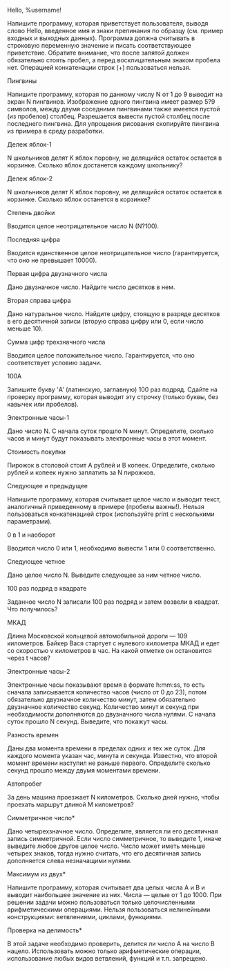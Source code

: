 Hello, %username!

Напишите программу, которая приветствует пользователя, выводя слово Hello, введенное имя и знаки препинания по образцу (см. пример входных и выходных данных). Программа должна считывать в строковую переменную значение и писать соответствующее приветствие. Обратите внимание, что после запятой должен обязательно стоять пробел, а перед восклицательным знаком пробела нет. Операцией конкатенации строк (+) пользоваться нельзя.

Пингвины

Напишите программу, которая по данному числу N от 1 до 9 выводит на экран N пингвинов. Изображение одного пингвина имеет размер 5?9 символов, между двумя соседними пингвинами также имеется пустой (из пробелов) столбец. Разрешается вывести пустой столбец после последнего пингвина. Для упрощения рисования скопируйте пингвина из примера в среду разработки.

Дележ яблок-1

N школьников делят K яблок поровну, не делящийся остаток остается в корзинке. Сколько яблок достанется каждому школьнику?

Дележ яблок-2

N школьников делят K яблок поровну, не делящийся остаток остается в корзинке. Сколько яблок останется в корзинке?

Степень двойки

Вводится целое неотрицательное число N (N?100).

Последняя цифра

Вводится единственное целое неотрицательное число (гарантируется, что оно не превышает 10000).

Первая цифра двузначного числа

Дано двузначное число. Найдите число десятков в нем.

Вторая справа цифра

Дано натуральное число. Найдите цифру, стоящую в разряде десятков в его десятичной записи (вторую справа цифру или 0, если число меньше 10).

Сумма цифр трехзначного числа

Вводится целое положительное число. Гарантируется, что оно соответствует условию задачи.

100A

Запишите букву 'A' (латинскую, заглавную) 100 раз подряд. Сдайте на проверку программу, которая выводит эту строчку (только буквы, без кавычек или пробелов).

Электронные часы-1

Дано число N. С начала суток прошло N минут. Определите, сколько часов и минут будут показывать электронные часы в этот момент.

Стоимость покупки

Пирожок в столовой стоит A рублей и B копеек. Определите, сколько рублей и копеек нужно заплатить за N пирожков.

Следующее и предыдущее

Напишите программу, которая считывает целое число и выводит текст, аналогичный приведенному в примере (пробелы важны!). Нельзя пользоваться конкатенацией строк (используйте print с несколькими параметрами).

0 в 1 и наоборот

Вводится число 0 или 1, необходимо вывести 1 или 0 соответственно.

Следующее четное

Дано целое число N. Выведите следующее за ним четное число.

100 раз подряд в квадрате

Заданное число N записали 100 раз подряд и затем возвели в квадрат. Что получилось?

МКАД

Длина Московской кольцевой автомобильной дороги — 109 километров. Байкер Вася стартует с нулевого километра МКАД и едет со скоростью v километров в час. На какой отметке он остановится через t часов?

Электронные часы-2

Электронные часы показывают время в формате h:mm:ss, то есть сначала записывается количество часов (число от 0 до 23), потом обязательно двузначное количество минут, затем обязательно двузначное количество секунд. Количество минут и секунд при необходимости дополняются до двузначного числа нулями. С начала суток прошло N секунд. Выведите, что покажут часы.

Разность времен

Даны два момента времени в пределах одних и тех же суток. Для каждого момента указан час, минута и секунда. Известно, что второй момент времени наступил не раньше первого. Определите сколько секунд прошло между двумя моментами времени.

Автопробег

За день машина проезжает N километров. Сколько дней нужно, чтобы проехать маршрут длиной M километров?

Симметричное число*

Дано четырехзначное число. Определите, является ли его десятичная запись симметричной. Если число симметричное, то выведите 1, иначе выведите любое другое целое число. Число может иметь меньше четырех знаков, тогда нужно считать, что его десятичная запись дополняется слева незначащими нулями.

Максимум из двух*

Напишите программу, которая считывает два целых числа A и B и выводит наибольшее значение из них. Числа — целые от 1 до 1000. При решении задачи можно пользоваться только целочисленными арифметическими операциями. Нельзя пользоваться нелинейными конструкциями: ветвлениями, циклами, функциями.

Проверка на делимость*

В этой задаче необходимо проверить, делится ли число A на число B нацело. Использовать можно только арифметические операции, использование любых видов ветвлений, функций и т.п. запрещено.
